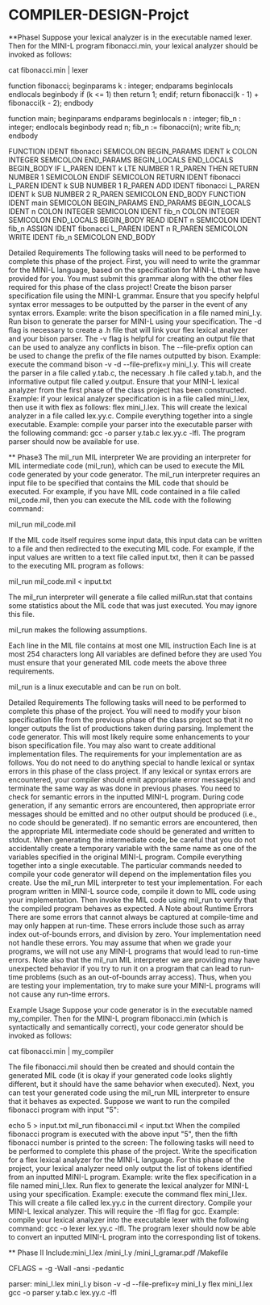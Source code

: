 # COMPILER-DESIGN-Projct 

**PhaseI
Suppose your lexical analyzer is in the executable named lexer. Then for the MINI-L program fibonacci.min, your lexical analyzer should be invoked as follows:

cat fibonacci.min | lexer

function fibonacci;
beginparams
	k : integer;
endparams
beginlocals
endlocals
beginbody
	if (k <= 1) then return 1; endif;
	return fibonacci(k - 1) + fibonacci(k - 2);
endbody

function main;
beginparams
endparams
beginlocals
	n : integer;
	fib_n : integer;
endlocals
beginbody
	read n;
	fib_n := fibonacci(n);
	write fib_n;
endbody

FUNCTION
IDENT fibonacci
SEMICOLON
BEGIN_PARAMS
IDENT k
COLON
INTEGER
SEMICOLON
END_PARAMS
BEGIN_LOCALS
END_LOCALS
BEGIN_BODY
IF
L_PAREN
IDENT k
LTE
NUMBER 1
R_PAREN
THEN
RETURN
NUMBER 1
SEMICOLON
ENDIF
SEMICOLON
RETURN
IDENT fibonacci
L_PAREN
IDENT k
SUB
NUMBER 1
R_PAREN
ADD
IDENT fibonacci
L_PAREN
IDENT k
SUB
NUMBER 2
R_PAREN
SEMICOLON
END_BODY
FUNCTION
IDENT main
SEMICOLON
BEGIN_PARAMS
END_PARAMS
BEGIN_LOCALS
IDENT n
COLON
INTEGER
SEMICOLON
IDENT fib_n
COLON
INTEGER
SEMICOLON
END_LOCALS
BEGIN_BODY
READ
IDENT n
SEMICOLON
IDENT fib_n
ASSIGN
IDENT fibonacci
L_PAREN
IDENT n
R_PAREN
SEMICOLON
WRITE
IDENT fib_n
SEMICOLON
END_BODY


Detailed Requirements
The following tasks will need to be performed to complete this phase of the project.
First, you will need to write the grammar for the MINI-L language, based on the specification for MINI-L that we have provided for you. You must submit this grammar along with the other files required for this phase of the class project!
Create the bison parser specification file using the MINI-L grammar. Ensure that you specify helpful syntax error messages to be outputted by the parser in the event of any syntax errors.
Example: write the bison specification in a file named mini_l.y.
Run bison to generate the parser for MINI-L using your specification. The -d flag is necessary to create a .h file that will link your flex lexical analyzer and your bison parser. The -v flag is helpful for creating an output file that can be used to analyze any conflicts in bison. The --file-prefix option can be used to change the prefix of the file names outputted by bison.
Example: execute the command bison -v -d --file-prefix=y mini_l.y. This will create the parser in a file called y.tab.c, the necessary .h file called y.tab.h, and the informative output file called y.output.
Ensure that your MINI-L lexical analyzer from the first phase of the class project has been constructed.
Example: if your lexical analyzer specification is in a file called mini_l.lex, then use it with flex as follows: flex mini_l.lex. This will create the lexical analyzer in a file called lex.yy.c.
Compile everything together into a single executable.
Example: compile your parser into the executable parser with the following command: gcc -o parser y.tab.c lex.yy.c -lfl. The program parser should now be available for use.

** Phase3
The mil_run MIL interpreter
We are providing an interpreter for MIL intermediate code (mil_run), which can be used to execute the MIL code generated by your code generator. The mil_run interpreter requires an input file to be specified that contains the MIL code that should be executed. For example, if you have MIL code contained in a file called mil_code.mil, then you can execute the MIL code with the following command:

mil_run mil_code.mil

If the MIL code itself requires some input data, this input data can be written to a file and then redirected to the executing MIL code. For example, if the input values are written to a text file called input.txt, then it can be passed to the executing MIL program as follows:

mil_run mil_code.mil < input.txt

The mil_run interpreter will generate a file called milRun.stat that contains some statistics about the MIL code that was just executed. You may ignore this file.

mil_run makes the following assumptions.

Each line in the MIL file contains at most one MIL instruction
Each line is at most 254 characters long
All variables are defined before they are used
You must ensure that your generated MIL code meets the above three requirements.

mil_run is a linux executable and can be run on bolt.

Detailed Requirements
The following tasks will need to be performed to complete this phase of the project.
You will need to modify your bison specification file from the previous phase of the class project so that it no longer outputs the list of productions taken during parsing.
Implement the code generator. This will most likely require some enhancements to your bison specification file. You may also want to create additional implementation files. The requirements for your implementation are as follows.
You do not need to do anything special to handle lexical or syntax errors in this phase of the class project. If any lexical or syntax errors are encountered, your compiler should emit appropriate error message(s) and terminate the same way as was done in previous phases.
You need to check for semantic errors in the inputted MINI-L program. During code generation, if any semantic errors are encountered, then appropriate error messages should be emitted and no other output should be produced (i.e., no code should be generated).
If no semantic errors are encountered, then the appropriate MIL intermediate code should be generated and written to stdout.
When generating the intermediate code, be careful that you do not accidentally create a temporary variable with the same name as one of the variables specified in the original MINI-L program.
Compile everything together into a single executable. The particular commands needed to compile your code generator will depend on the implementation files you create.
Use the mil_run MIL interpreter to test your implementation. For each program written in MINI-L source code, compile it down to MIL code using your implementation. Then invoke the MIL code using mil_run to verify that the compiled program behaves as expected.
A Note about Runtime Errors
There are some errors that cannot always be captured at compile-time and may only happen at run-time. These errors include those such as array index out-of-bounds errors, and division by zero. Your implementation need not handle these errors. You may assume that when we grade your programs, we will not use any MINI-L programs that would lead to run-time errors. Note also that the mil_run MIL interpreter we are providing may have unexpected behavior if you try to run it on a program that can lead to run-time problems (such as an out-of-bounds array access). Thus, when you are testing your implementation, try to make sure your MINI-L programs will not cause any run-time errors.

Example Usage
Suppose your code generator is in the executable named my_compiler. Then for the MINI-L program fibonacci.min (which is syntactically and semantically correct), your code generator should be invoked as follows:

cat fibonacci.min | my_compiler

The file fibonacci.mil should then be created and should contain the generated MIL code (it is okay if your generated code looks slightly different, but it should have the same behavior when executed). Next, you can test your generated code using the mil_run MIL interpreter to ensure that it behaves as expected. Suppose we want to run the compiled fibonacci program with input "5":

echo 5 > input.txt
mil_run fibonacci.mil < input.txt
When the compiled fibonacci program is executed with the above input "5", then the fifth fibonacci number is printed to the screen:
The following tasks will need to be performed to complete this phase of the project.
Write the specification for a flex lexical analyzer for the MINI-L language. For this phase of the project, your lexical analyzer need only output the list of tokens identified from an inputted MINI-L program.
Example: write the flex specification in a file named mini_l.lex.
Run flex to generate the lexical analyzer for MINI-L using your specification.
Example: execute the command flex mini_l.lex. This will create a file called lex.yy.c in the current directory.
Compile your MINI-L lexical analyzer. This will require the -lfl flag for gcc.
Example: compile your lexical analyzer into the executable lexer with the following command: gcc -o lexer lex.yy.c -lfl. The program lexer should now be able to convert an inputted MINI-L program into the corresponding list of tokens.

** Phase II
Include:mini_l.lex /mini_l.y /mini_l_gramar.pdf /Makefile

CFLAGS = -g -Wall -ansi -pedantic

parser: mini_l.lex mini_l.y
	bison -v -d --file-prefix=y mini_l.y
	flex mini_l.lex
	gcc -o parser y.tab.c lex.yy.c -lfl

